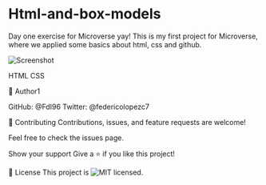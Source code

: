 # Html-and-box-models

Day one exercise for Microverse yay!
This is my first project for Microverse, where we applied some basics about html, css and github.

![Screenshot](/images/day1.png?raw=true "Day One Screenshot")

HTML
CSS

👤 Author1

GitHub: @FdI96
Twitter: @federicolopezc7

🤝 Contributing
Contributions, issues, and feature requests are welcome!

Feel free to check the issues page.

Show your support
Give a ⭐️ if you like this project!

📝 License
This project is ![MIT](https://github.com/FdI96/Html-and-box-models/blob/main/LICENSE) licensed.
